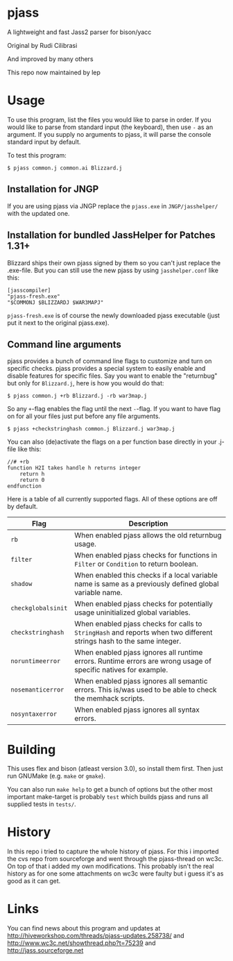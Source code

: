 # pjass

A lightweight and fast Jass2 parser for bison/yacc

Original by Rudi Cilibrasi

And improved by many others

This repo now maintained by lep

# Usage

To use this program, list the files you would like to parse in order.
If you would like to parse from standard input (the keyboard), then
use `-` as an argument.  If you supply no arguments to pjass, it will
parse the console standard input by default.

To test this program:
```
$ pjass common.j common.ai Blizzard.j
```

## Installation for JNGP

If you are using pjass via JNGP replace the `pjass.exe` in `JNGP/jasshelper/`
with the updated one.

## Installation for bundled JassHelper for Patches 1.31+

Blizzard ships their own pjass signed by them so you can't just replace the
.exe-file. But you can still use the new pjass by using `jasshelper.conf`
like this:

    [jasscompiler]
    "pjass-fresh.exe"
    "$COMMONJ $BLIZZARDJ $WAR3MAPJ"

`pjass-fresh.exe` is of course the newly downloaded pjass executable (just put
it next to the original pjass.exe).

## Command line arguments

pjass provides a bunch of command line flags to customize and turn on specific
checks. pjass provides a special system to easily enable and disable features
for specific files. Say you want to enable the "returnbug" but only for
`Blizzard.j`, here is how you would do that:

    $ pjass common.j +rb Blizzard.j -rb war3map.j

So any `+`-flag enables the flag until the next `-`-flag. If you want to have
flag on for all your files just put before any file arguments.

    $ pjass +checkstringhash common.j Blizzard.j war3map.j

You can also (de)activate the flags on a per function base directly in your
.j-file like this:

    //# +rb 
    function H2I takes handle h returns integer
        return h
        return 0
    endfunction


Here is a table of all currently supported flags.
All of these options are off by default.


 Flag               | Description
--------------------|-------------------
 `rb`               | When enabled pjass allows the old returnbug usage.
 `filter`           | When enabled pjass checks for functions in `Filter` or `Condition` to return boolean.
 `shadow`           | When enabled this checks if a local variable name is same as a previously defined global variable name.
 `checkglobalsinit` | When enabled pjass checks for potentially usage uninitialized global variables.
 `checkstringhash`  | When enabled pjass checks for calls to `StringHash` and reports when two different strings hash to the same integer.
  `noruntimeerror`  | When enabled pjass ignores all runtime errors. Runtime errors are wrong usage of specific natives for example.
  `nosemanticerror` | When enabled pjass ignores all semantic errors. This is/was used to be able to check the memhack scripts.
  `nosyntaxerror`   | When enabled pjass ignores all syntax errors.

# Building

This uses flex and bison (atleast version 3.0), so install them first.
Then just run GNUMake (e.g. `make` or `gmake`).

You can also run `make help` to get a bunch of options but the other most
important make-target is probably `test` which builds pjass and runs all
supplied tests in `tests/`.

# History

In this repo i tried to capture the whole history of pjass.
For this i imported the cvs repo from sourceforge and went through the
pjass-thread on wc3c. On top of that i added my own modifications.
This probably isn't the real history as for one some attachments on wc3c
were faulty but i guess it's as good as it can get.

# Links

You can find news about this program and updates at
http://hiveworkshop.com/threads/pjass-updates.258738/ and
http://www.wc3c.net/showthread.php?t=75239 and
http://jass.sourceforge.net


